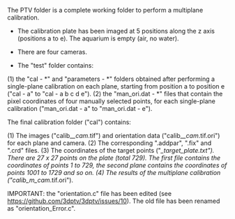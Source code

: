 The PTV folder is a complete working folder to perform a multiplane calibration.

- The calibration plate has been imaged at 5 positions along the z axis (positions a to e). The aquarium is empty (air, no water).

- There are four cameras.

- The "test" folder contains:

(1) the "cal - *" and "parameters - *" folders obtained after performing a single-plane calibration on each plane, starting from position a to position e ("cal - a" to "cal - a b c d e").
(2) the "man_ori.dat - *" files that contain the pixel coordinates of four manually selected points, for each single-plane calibration ("man_ori.dat - a" to "man_ori.dat - e").

The final calibration folder ("cal") contains: 

(1) The images ("calib_*_cam*.tif") and orientation data ("calib_*_cam*.tif.ori") for each plane and camera.
(2) The corresponding ".addpar", ".fix" and ".crd" files.
(3) The coordinates of the target points ("*_target_plate.txt"). There are 27 x 27 points on the plate (total 729). The first file contains the coordinates of points 1 to 729, the second plane contains the coordinates of points 1001 to 1729 and so on.
(4) The results of the multiplane calibration ("calib_m_cam*.tif.ori").

IMPORTANT: the "orientation.c" file has been edited (see https://github.com/3dptv/3dptv/issues/10). The old file has been renamed as "orientation_Error.c".

